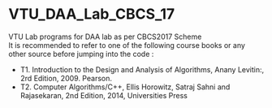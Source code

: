 # VTU_DAA_Lab_CBCS_17
VTU Lab programs for DAA lab as per CBCS2017 Scheme<br>
It is recommended to refer to one of the following course books or any other source before jumping into the code :<br>
  * T1. Introduction to the Design and Analysis of Algorithms, Anany Levitin:, 2rd Edition, 2009.
Pearson.<br>
  * T2. Computer Algorithms/C++, Ellis Horowitz, Satraj Sahni and Rajasekaran, 2nd Edition, 2014,
Universities Press

